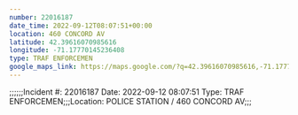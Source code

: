 ```yaml
---
number: 22016187
date_time: 2022-09-12T08:07:51+00:00
location: 460 CONCORD AV
latitude: 42.39616070985616
longitude: -71.17770145236408
type: TRAF ENFORCEMEN
google_maps_link: https://maps.google.com/?q=42.39616070985616,-71.17770145236408
---
```


;;;;;;Incident #: 22016187  Date: 2022-09-12 08:07:51   Type: TRAF ENFORCEMEN;;;Location: POLICE STATION / 460 CONCORD AV;;;
